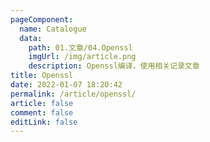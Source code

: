 ```yaml
---
pageComponent:
  name: Catalogue
  data:
    path: 01.文章/04.Openssl
    imgUrl: /img/article.png
    description: Openssl编译，使用相关记录文章
title: Openssl
date: 2022-01-07 18:20:42
permalink: /article/openssl/
article: false
comment: false
editLink: false
---
```

